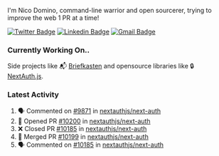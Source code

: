 
I'm Nico Domino, command-line warrior and open sourcerer, trying to improve the web 1 PR at a time!

[![Twitter Badge](https://img.shields.io/badge/-@ndom91-1ca0f1?style=flat-square&labelColor=1ca0f1&logo=twitter&logoColor=white&link=https://twitter.com/ndom91)](https://twitter.com/ndom91) [![Linkedin Badge](https://img.shields.io/badge/-ndom91-blue?style=flat-square&logo=Linkedin&logoColor=white&link=https://www.linkedin.com/in/ndom91/)](https://www.linkedin.com/in/ndom91/) [![Gmail Badge](https://img.shields.io/badge/-yo@ndo.dev-c14438?style=flat-square&logo=mail.ru&logoColor=white&link=mailto:yo@ndo.dev)](mailto:yo@ndo.dev)

### Currently Working On..

Side projects like 📬 [Briefkasten](https://briefkastenhq.com) and opensource libraries like 🔒 [NextAuth.js](https://github.com/nextauthjs/next-auth).

<!--START_SECTION_PROFILE_VIEWS:readme-info-->
<!--END_SECTION_PROFILE_VIEWS:readme-info-->

<!--START_SECTION_DAILY_COMMIT:readme-info-->
<!--END_SECTION_DAILY_COMMIT:readme-info-->

<!--START_SECTION_WEEKLY_COMMIT:readme-info-->
<!--END_SECTION_WEEKLY_COMMIT:readme-info-->

### Latest Activity

<!--START_SECTION:activity-->
1. 🗣 Commented on [#9871](https://github.com/nextauthjs/next-auth/pull/9871#issuecomment-1975187056) in [nextauthjs/next-auth](https://github.com/nextauthjs/next-auth)
2. 💪 Opened PR [#10200](https://github.com/nextauthjs/next-auth/pull/10200) in [nextauthjs/next-auth](https://github.com/nextauthjs/next-auth)
3. ❌ Closed PR [#10185](https://github.com/nextauthjs/next-auth/pull/10185) in [nextauthjs/next-auth](https://github.com/nextauthjs/next-auth)
4. 🎉 Merged PR [#10199](https://github.com/nextauthjs/next-auth/pull/10199) in [nextauthjs/next-auth](https://github.com/nextauthjs/next-auth)
5. 🗣 Commented on [#10185](https://github.com/nextauthjs/next-auth/pull/10185#issuecomment-1975183688) in [nextauthjs/next-auth](https://github.com/nextauthjs/next-auth)
<!--END_SECTION:activity-->
